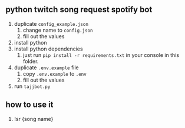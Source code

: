 ## python twitch song request spotify bot

1. duplicate `config_example.json`
    1. change name to `config.json`
    2. fill out the values
2. install python
3. install python dependencies
    1. just run `pip install -r requirements.txt` in your console in this folder.
4. duplicate `.env.example` file
    1. copy `.env.example` to `.env`
    2. fill out the values
5. run `tajjbot.py`

## how to use it
1. !sr {song name}
